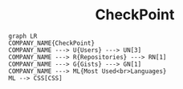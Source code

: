 <h1 align="center">CheckPoint</h1>

```mermaid
graph LR
COMPANY_NAME{CheckPoint}
COMPANY_NAME ---> U{Users} ---> UN[3]
COMPANY_NAME ---> R{Repositories} ---> RN[1]
COMPANY_NAME ---> G{Gists} ---> GN[1]
COMPANY_NAME ---> ML{Most Used<br>Languages}
ML --> CSS[CSS]
```
